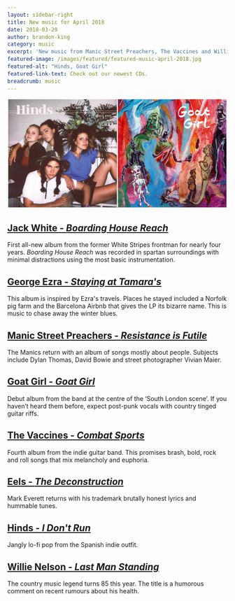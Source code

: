 ```yaml
---
layout: sidebar-right
title: New music for April 2018
date: 2018-03-29
author: brandon-king
category: music
excerpt: 'New music from Manic Street Preachers, The Vaccines and Willie Nelson'
featured-image: /images/featured/featured-music-april-2018.jpg
featured-alt: "Hinds, Goat Girl"
featured-link-text: Check out our newest CDs.
breadcrumb: music
---
```


![Hinds, Goat Girl](/images/featured/featured-music-april-2018.jpg)

## [Jack White - <cite>Boarding House Reach</cite>](https://suffolk.spydus.co.uk/cgi-bin/spydus.exe/ENQ/OPAC/BIBENQ?BRN=2377577)

First all-new album from the former White Stripes frontman for nearly four years. <cite>Boarding House Reach</cite> was recorded in spartan surroundings with minimal distractions using the most basic instrumentation.

## [George Ezra - <cite>Staying at Tamara's</cite>](https://suffolk.spydus.co.uk/cgi-bin/spydus.exe/ENQ/OPAC/BIBENQ?BRN=2391071)

This album is inspired by Ezra's travels. Places he stayed included a Norfolk pig farm and the Barcelona Airbnb that gives the LP its bizarre name. This is music to chase away the winter blues.

## [Manic Street Preachers - <cite>Resistance is Futile</cite>](https://suffolk.spydus.co.uk/cgi-bin/spydus.exe/ENQ/OPAC/BIBENQ?BRN=2391070)

The Manics return with an album of songs mostly about people. Subjects include Dylan Thomas, David Bowie and street photographer Vivian Maier.

## [Goat Girl - <cite>Goat Girl</cite>](https://suffolk.spydus.co.uk/cgi-bin/spydus.exe/ENQ/OPAC/BIBENQ?BRN=2381305)

Debut album from the band at the centre of the ‘South London scene’. If you haven’t heard them before, expect post-punk vocals with country tinged guitar riffs.

## [The Vaccines - <cite>Combat Sports</cite>](https://suffolk.spydus.co.uk/cgi-bin/spydus.exe/ENQ/OPAC/BIBENQ?BRN=2343274)

Fourth album from the indie guitar band. This promises brash, bold, rock and roll songs that mix melancholy and euphoria.

## [Eels - <cite>The Deconstruction</cite>](https://suffolk.spydus.co.uk/cgi-bin/spydus.exe/ENQ/OPAC/BIBENQ?BRN=2376956)

Mark Everett returns with his trademark brutally honest lyrics and hummable tunes.

## [Hinds - <cite>I Don't Run</cite>](https://suffolk.spydus.co.uk/cgi-bin/spydus.exe/ENQ/OPAC/BIBENQ?BRN=2369483)

Jangly lo-fi pop from the Spanish indie outfit.

## [Willie Nelson - <cite>Last Man Standing</cite>](https://suffolk.spydus.co.uk/cgi-bin/spydus.exe/ENQ/OPAC/BIBENQ?BRN=2384825)

The country music legend turns 85 this year. The title is a humorous comment on recent rumours about his health.
